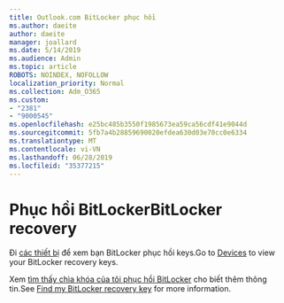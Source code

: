 ```yaml
---
title: Outlook.com BitLocker phục hồi
ms.author: daeite
author: daeite
manager: joallard
ms.date: 5/14/2019
ms.audience: Admin
ms.topic: article
ROBOTS: NOINDEX, NOFOLLOW
localization_priority: Normal
ms.collection: Adm_O365
ms.custom:
- "2381"
- "9000545"
ms.openlocfilehash: e25bc485b3550f1985673ea59ca56cdf41e9044d
ms.sourcegitcommit: 5fb7a4b28859690020efdea630d03e70cc0e6334
ms.translationtype: MT
ms.contentlocale: vi-VN
ms.lasthandoff: 06/28/2019
ms.locfileid: "35377215"
---
```

# <a name="bitlocker-recovery"></a><span data-ttu-id="483eb-102">Phục hồi BitLocker</span><span class="sxs-lookup"><span data-stu-id="483eb-102">BitLocker recovery</span></span>

<span data-ttu-id="483eb-103">Đi [các thiết bị](https://account.microsoft.com/devices/recoverykey) để xem bạn BitLocker phục hồi keys.</span><span class="sxs-lookup"><span data-stu-id="483eb-103">Go to [Devices](https://account.microsoft.com/devices/recoverykey) to view your BitLocker recovery keys.</span></span>

<span data-ttu-id="483eb-104">Xem [tìm thấy chìa khóa của tôi phục hồi BitLocker](https://support.microsoft.com/help/4026181) cho biết thêm thông tin.</span><span class="sxs-lookup"><span data-stu-id="483eb-104">See [Find my BitLocker recovery key](https://support.microsoft.com/help/4026181) for more information.</span></span>